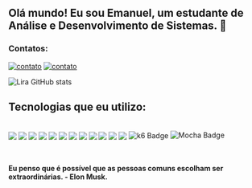 ## Olá mundo! Eu sou Emanuel, um estudante de Análise e Desenvolvimento de Sistemas. 👋

### **Contatos:**

[![contato](https://img.shields.io/badge/Instagram-E4405F?style=for-the-badge&logo=instagram&logoColor=white)](https://www.instagram.com/emanuell.sl_/)
[![contato](https://img.shields.io/badge/LinkedIn-0077B5?style=for-the-badge&logo=linkedin&logoColor=white
)](https://www.linkedin.com/in/emanuel-silvalb/)


![Lira GitHub stats](https://github-readme-stats.vercel.app/api?username=Emanuel-Lira&show_icons=true&theme=midnight-purple)
<br/>

## Tecnologias que eu utilizo:

<div style="display: inline_block"><br/>
<img align ="center" alt"CTFL" src="https://img.shields.io/badge/CTFL-Certified-red?style=for-the-badge&logo=testing-library" />
<img align ="center" alt"AWS" src="https://img.shields.io/badge/-Amazon%20Web%20Services-232F3E?style=for-the-badge&logo=amazonaws&logoColor=white" />
<img align ="center" alt"Jmeter" src="https://img.shields.io/badge/Apache%20JMeter-D22128?logo=apachejmeter&logoColor=fff&style=flat" />
<img align ="center" alt"Scrum" src="https://img.shields.io/badge/Agile-Scrum-blue?logo=scrumalliance&logoColor=white" />
<img align ="center" alt"html5" src="https://img.shields.io/badge/HTML-239120?style=for-the-badge&logo=html5&logoColor=white" />
<img align ="center" alt"python" src="https://img.shields.io/badge/Python-3776AB?style=for-the-badge&logo=python&logoColor=white" /> 
<img align ="center" alt"Swift" src="https://img.shields.io/badge/Swift-FA7343?style=for-the-badge&logo=swift&logoColor=white" /> 
<img align ="center" alt"java" src="https://img.shields.io/badge/Java-ED8B00?style=for-the-badge&logo=openjdk&logoColor=white" /> 
<img align ="center" alt"sql" src="https://img.shields.io/badge/MySQL-00000F?style=for-the-badge&logo=mysql&logoColor=white" /> 
<img align ="center" alt"sql" src="https://img.shields.io/badge/JavaScript-323330?style=for-the-badge&logo=javascript&logoColor=F7DF1E" /> 
<img align ="center" alt"" src="https://img.shields.io/badge/CSS3-1572B6?style=for-the-badge&logo=css3&logoColor=white" />
<img align ="center" alt"" src="https://img.shields.io/badge/GIT-E44C30?style=for-the-badge&logo=git&logoColor=white" />
<img align ="center" alt"K6" src="https://img.shields.io/badge/k6-7D64FF?logo=k6&logoColor=fff&style=flat" alt="k6 Badge">
<img src="https://img.shields.io/badge/Mocha-8D6748?logo=mocha&logoColor=fff&style=flat" alt="Mocha Badge">

<!-- <img align ="center" alt"" src="" /> -->

</div>
<br/>
<br/>

**Eu penso que é possível que as pessoas comuns escolham ser extraordinárias. - Elon Musk.**


